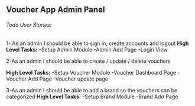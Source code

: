 ## Voucher App Admin Panel

###### Todo User Stories:
1- As an admin I should be able to sign in, create accounts and logout
**High Level Tasks:** 
-Setup Admin Module
-Admin Add Page 
-Login View


2-As an admin I should be able to create / update / delete vouchers 

**High Level Tasks:** 
-Setup Voucher Module
-Voucher Dashboard Page
-Voucher Add Page
-Voucher update page

3-As an admin I should be able to add a brand so the vouchers can be categorized
**High Level Tasks:** 
-Setup Brand Module
-Brand Add Page 
